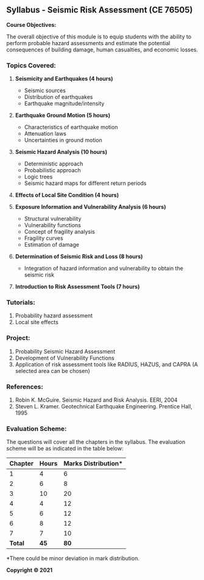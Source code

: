 ## Syllabus - Seismic Risk Assessment (CE 76505)

**Course Objectives:**

The overall objective of this module is to equip students with the ability to perform probable hazard assessments and estimate the potential consequences of building damage, human casualties, and economic losses.

### Topics Covered:

1. **Seismicity and Earthquakes (4 hours)**
   - Seismic sources
   - Distribution of earthquakes
   - Earthquake magnitude/intensity

2. **Earthquake Ground Motion (5 hours)**
   - Characteristics of earthquake motion
   - Attenuation laws
   - Uncertainties in ground motion

3. **Seismic Hazard Analysis (10 hours)**
   - Deterministic approach
   - Probabilistic approach
   - Logic trees
   - Seismic hazard maps for different return periods

4. **Effects of Local Site Condition (4 hours)**

5. **Exposure Information and Vulnerability Analysis (6 hours)**
   - Structural vulnerability
   - Vulnerability functions
   - Concept of fragility analysis
   - Fragility curves
   - Estimation of damage

6. **Determination of Seismic Risk and Loss (8 hours)**
   - Integration of hazard information and vulnerability to obtain the seismic risk

7. **Introduction to Risk Assessment Tools (7 hours)**

### Tutorials:

1. Probability hazard assessment
2. Local site effects

### Project:

1. Probability Seismic Hazard Assessment
2. Development of Vulnerability Functions
3. Application of risk assessment tools like RADIUS, HAZUS, and CAPRA (A selected area can be chosen)

### References:

1. Robin K. McGuire. Seismic Hazard and Risk Analysis. EERI, 2004
2. Steven L. Kramer. Geotechnical Earthquake Engineering. Prentice Hall, 1995

### Evaluation Scheme:

The questions will cover all the chapters in the syllabus. The evaluation scheme will be as indicated in the table below:

| Chapter | Hours | Marks Distribution* |
|---|---|---|
| 1 | 4 | 6 |
| 2 | 6 | 8 |
| 3 | 10 | 20 |
| 4 | 4 | 12 |
| 5 | 6 | 12 |
| 6 | 8 | 12 |
| 7 | 7 | 10 |
| **Total** | **45** | **80** |

*There could be minor deviation in mark distribution.

**Copyright &copy; 2021** 

